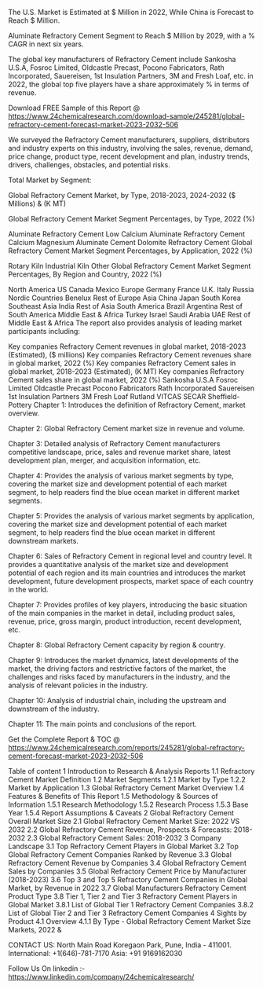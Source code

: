 The U.S. Market is Estimated at $ Million in 2022, While China is Forecast to Reach $ Million.

Aluminate Refractory Cement Segment to Reach $ Million by 2029, with a % CAGR in next six years.

The global key manufacturers of Refractory Cement include Sankosha U.S.A, Fosroc Limited, Oldcastle Precast, Pocono Fabricators, Rath Incorporated, Sauereisen, 1st Insulation Partners, 3M and Fresh Loaf, etc. in 2022, the global top five players have a share approximately % in terms of revenue.

Download FREE Sample of this Report @ https://www.24chemicalresearch.com/download-sample/245281/global-refractory-cement-forecast-market-2023-2032-506

We surveyed the Refractory Cement manufacturers, suppliers, distributors and industry experts on this industry, involving the sales, revenue, demand, price change, product type, recent development and plan, industry trends, drivers, challenges, obstacles, and potential risks.

Total Market by Segment:

Global Refractory Cement Market, by Type, 2018-2023, 2024-2032 ($ Millions) & (K MT)

Global Refractory Cement Market Segment Percentages, by Type, 2022 (%)

Aluminate Refractory Cement
Low Calcium Aluminate Refractory Cement
Calcium Magnesium Aluminate Cement
Dolomite Refractory Cement
Global Refractory Cement Market Segment Percentages, by Application, 2022 (%)

Rotary Kiln
Industrial Kiln
Other
Global Refractory Cement Market Segment Percentages, By Region and Country, 2022 (%)

North America
US
Canada
Mexico
Europe
Germany
France
U.K.
Italy
Russia
Nordic Countries
Benelux
Rest of Europe
Asia
China
Japan
South Korea
Southeast Asia
India
Rest of Asia
South America
Brazil
Argentina
Rest of South America
Middle East & Africa
Turkey
Israel
Saudi Arabia
UAE
Rest of Middle East & Africa
The report also provides analysis of leading market participants including:

Key companies Refractory Cement revenues in global market, 2018-2023 (Estimated), ($ millions)
Key companies Refractory Cement revenues share in global market, 2022 (%)
Key companies Refractory Cement sales in global market, 2018-2023 (Estimated), (K MT)
Key companies Refractory Cement sales share in global market, 2022 (%)
Sankosha U.S.A
Fosroc Limited
Oldcastle Precast
Pocono Fabricators
Rath Incorporated
Sauereisen
1st Insulation Partners
3M
Fresh Loaf
Rutland
VITCAS
SECAR
Sheffield-Pottery
Chapter 1: Introduces the definition of Refractory Cement, market overview.

Chapter 2: Global Refractory Cement market size in revenue and volume.

Chapter 3: Detailed analysis of Refractory Cement manufacturers competitive landscape, price, sales and revenue market share, latest development plan, merger, and acquisition information, etc.

Chapter 4: Provides the analysis of various market segments by type, covering the market size and development potential of each market segment, to help readers find the blue ocean market in different market segments.

Chapter 5: Provides the analysis of various market segments by application, covering the market size and development potential of each market segment, to help readers find the blue ocean market in different downstream markets.

Chapter 6: Sales of Refractory Cement in regional level and country level. It provides a quantitative analysis of the market size and development potential of each region and its main countries and introduces the market development, future development prospects, market space of each country in the world.

Chapter 7: Provides profiles of key players, introducing the basic situation of the main companies in the market in detail, including product sales, revenue, price, gross margin, product introduction, recent development, etc.

Chapter 8: Global Refractory Cement capacity by region & country.

Chapter 9: Introduces the market dynamics, latest developments of the market, the driving factors and restrictive factors of the market, the challenges and risks faced by manufacturers in the industry, and the analysis of relevant policies in the industry.

Chapter 10: Analysis of industrial chain, including the upstream and downstream of the industry.

Chapter 11: The main points and conclusions of the report.

Get the Complete Report & TOC @ https://www.24chemicalresearch.com/reports/245281/global-refractory-cement-forecast-market-2023-2032-506

Table of content
1 Introduction to Research & Analysis Reports
1.1 Refractory Cement Market Definition
1.2 Market Segments
1.2.1 Market by Type
1.2.2 Market by Application
1.3 Global Refractory Cement Market Overview
1.4 Features & Benefits of This Report
1.5 Methodology & Sources of Information
1.5.1 Research Methodology
1.5.2 Research Process
1.5.3 Base Year
1.5.4 Report Assumptions & Caveats
2 Global Refractory Cement Overall Market Size
2.1 Global Refractory Cement Market Size: 2022 VS 2032
2.2 Global Refractory Cement Revenue, Prospects & Forecasts: 2018-2032
2.3 Global Refractory Cement Sales: 2018-2032
3 Company Landscape
3.1 Top Refractory Cement Players in Global Market
3.2 Top Global Refractory Cement Companies Ranked by Revenue
3.3 Global Refractory Cement Revenue by Companies
3.4 Global Refractory Cement Sales by Companies
3.5 Global Refractory Cement Price by Manufacturer (2018-2023)
3.6 Top 3 and Top 5 Refractory Cement Companies in Global Market, by Revenue in 2022
3.7 Global Manufacturers Refractory Cement Product Type
3.8 Tier 1, Tier 2 and Tier 3 Refractory Cement Players in Global Market
3.8.1 List of Global Tier 1 Refractory Cement Companies
3.8.2 List of Global Tier 2 and Tier 3 Refractory Cement Companies
4 Sights by Product
4.1 Overview
4.1.1 By Type - Global Refractory Cement Market Size Markets, 2022 &

CONTACT US:
North Main Road Koregaon Park, Pune, India - 411001.
International: +1(646)-781-7170
Asia: +91 9169162030

Follow Us On linkedin :- https://www.linkedin.com/company/24chemicalresearch/
